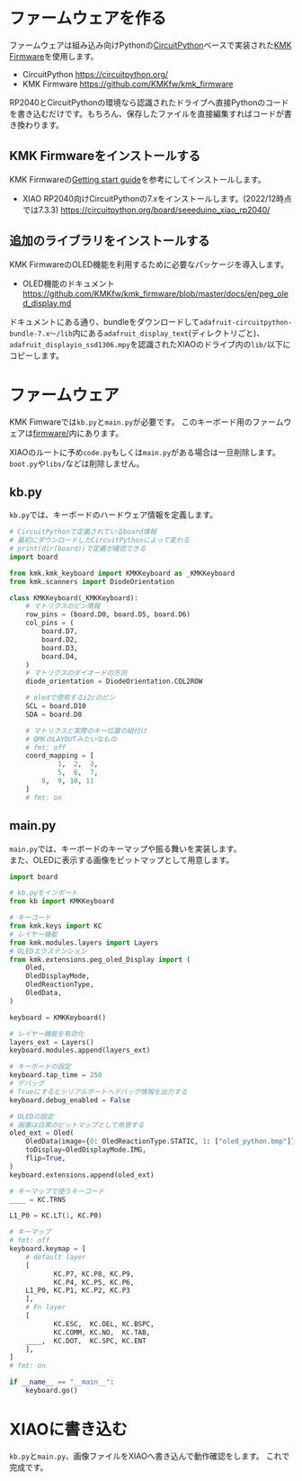 # ファームウェアを作る
ファームウェアは組み込み向けPythonの[CircuitPython](https://circuitpython.org/)ベースで実装された[KMK Firmware](https://github.com/KMKfw/kmk_firmware)を使用します。   
- CircuitPython https://circuitpython.org/
- KMK Firmware https://github.com/KMKfw/kmk_firmware

RP2040とCircuitPythonの環境なら認識されたドライブへ直接Pythonのコードを書き込むだけです。もちろん、保存したファイルを直接編集すればコードが書き換わります。

## KMK Firmwareをインストールする
KMK Firmwareの[Getting start guide](https://github.com/KMKfw/kmk_firmware/blob/master/docs/en/Getting_Started.md)を参考にしてインストールします。

- XIAO RP2040向けCircuitPythonの7.xをインストールします。(2022/12時点では7.3.3)
https://circuitpython.org/board/seeeduino_xiao_rp2040/

## 追加のライブラリをインストールする
KMK FirmwareのOLED機能を利用するために必要なパッケージを導入します。

- OLED機能のドキュメント
https://github.com/KMKfw/kmk_firmware/blob/master/docs/en/peg_oled_display.md

ドキュメントにある通り、bundleをダウンロードして`adafruit-circuitpython-bundle-7.x～/lib`内にある`adafruit_display_text`(ディレクトリごと)、`adafruit_displayio_ssd1306.mpy`を認識されたXIAOのドライブ内の`lib/`以下にコピーします。

# ファームウェア
KMK Fimwareでは`kb.py`と`main.py`が必要です。
このキーボード用のファームウェアは[firmware/](../../firmware/)内にあります。

XIAOのルートに予め`code.py`もしくは`main.py`がある場合は一旦削除します。   
`boot.py`や`libs/`などは削除しません。

## kb.py
`kb.py`では、キーボードのハードウェア情報を定義します。

```python
# CircuitPythonで定義されているboard情報
# 最初にダウンロードしたCircuitPythonによって変わる
# print(dir(board))で定義が確認できる
import board

from kmk.kmk_keyboard import KMKKeyboard as _KMKKeyboard
from kmk.scanners import DiodeOrientation

class KMKKeyboard(_KMKKeyboard):
    # マトリクスのピン情報
    row_pins = (board.D0, board.D5, board.D6)
    col_pins = (
        board.D7,
        board.D2,
        board.D3,
        board.D4,
    )
    # マトリクスのダイオードの方向
    diode_orientation = DiodeOrientation.COL2ROW

    # oledで使用するi2cのピン
    SCL = board.D10
    SDA = board.D8

    # マトリクスと実際のキー位置の紐付け
    # QMKのLAYOUTみたいなもの
    # fmt: off
    coord_mapping = [
            1,  2,  3,
            5,  6,  7,
        8,  9, 10, 11
    ]
    # fmt: on

```

## main.py
`main.py`では、キーボードのキーマップや振る舞いを実装します。   
また、OLEDに表示する画像をビットマップとして用意します。

```python
import board

# kb.pyをインポート
from kb import KMKKeyboard

# キーコード
from kmk.keys import KC
# レイヤー機能
from kmk.modules.layers import Layers
# OLEDエクステンション
from kmk.extensions.peg_oled_Display import (
    Oled,
    OledDisplayMode,
    OledReactionType,
    OledData,
)

keyboard = KMKKeyboard()

# レイヤー機能を有効化
layers_ext = Layers()
keyboard.modules.append(layers_ext)

# キーボードの設定
keyboard.tap_time = 250
# デバッグ
# Trueにするとシリアルポートへデバッグ情報を出力する
keyboard.debug_enabled = False

# OLEDの設定
# 画像は白黒のビットマップとして用意する
oled_ext = Oled(
    OledData(image={0: OledReactionType.STATIC, 1: ["oled_python.bmp"]}),
    toDisplay=OledDisplayMode.IMG,
    flip=True,
)
keyboard.extensions.append(oled_ext)

# キーマップで使うキーコード
____ = KC.TRNS

L1_P0 = KC.LT(1, KC.P0)

# キーマップ
# fmt: off
keyboard.keymap = [
    # default layer
    [     
           KC.P7, KC.P8, KC.P9,
           KC.P4, KC.P5, KC.P6,
    L1_P0, KC.P1, KC.P2, KC.P3 
    ],
    # Fn layer
    [     
           KC.ESC,  KC.DEL, KC.BSPC,
           KC.COMM, KC.NO,  KC.TAB,
    ____,  KC.DOT,  KC.SPC, KC.ENT 
    ],
]
# fmt: on

if __name__ == "__main__":
    keyboard.go()

```

# XIAOに書き込む
`kb.py`と`main.py`、画像ファイルをXIAOへ書き込んで動作確認をします。
これで完成です。
